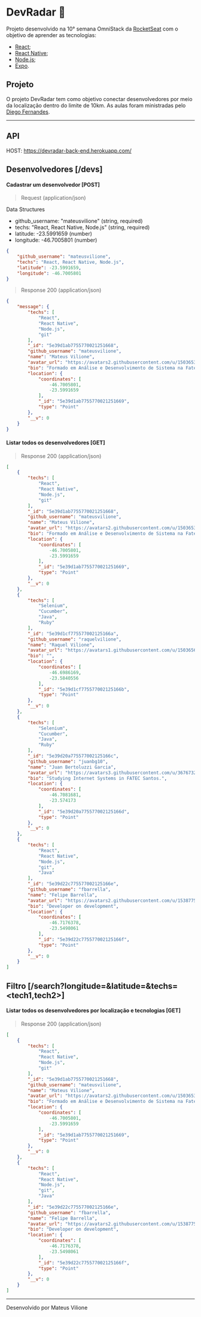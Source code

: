 # DevRadar :rocket:

Projeto desenvolvido na 10° semana OmniStack da [RocketSeat](https://rocketseat.com.br/) com o objetivo de aprender as tecnologias:

- [React](https://reactjs.org);
- [React Native](https://facebook.github.io/react-native/);
- [Node.js](https://nodejs.org/en/);
- [Expo](https://expo.io/).

## Projeto

O projeto DevRadar tem como objetivo conectar desenvolvedores por meio da localização dentro do limite de 10km. As aulas foram ministradas pelo [Diego Fernandes](https://github.com/diego3g).

---

## API

HOST: https://devradar-back-end.herokuapp.com/

## Desenvolvedores [/devs]

#### Cadastrar um desenvolvedor [POST]

> Request (application/json)

Data Structures
- github_username: "mateusvilione" (string, required)
- techs: "React, React Native, Node.js" (string, required)
- latitude: -23.5991659 (number)
- longitude: -46.7005801 (number)

```JSON
{
	"github_username": "mateusvilione",
	"techs": "React, React Native, Node.js",
	"latitude": -23.5991659,
	"longitude": -46.7005801
}
```

> Response 200 (application/json)

```JSON
{
    "message": {
        "techs": [
            "React",
            "React Native",
            "Node.js",
            "git"
        ],
        "_id": "5e39d1ab7755770021251668",
        "github_username": "mateusvilione",
        "name": "Mateus Vilione",
        "avatar_url": "https://avatars2.githubusercontent.com/u/15036533?v=4",
        "bio": "Formado em Análise e Desenvolvimento de Sistema na Fatec Rubens Lara",
        "location": {
            "coordinates": [
                -46.7005801,
                -23.5991659
            ],
            "_id": "5e39d1ab7755770021251669",
            "type": "Point"
        },
        "__v": 0
    }
}
```

#### Listar todos os desenvolvedores [GET]

> Response 200 (application/json)

```JSON
[
    {
        "techs": [
            "React",
            "React Native",
            "Node.js",
            "git"
        ],
        "_id": "5e39d1ab7755770021251668",
        "github_username": "mateusvilione",
        "name": "Mateus Vilione",
        "avatar_url": "https://avatars2.githubusercontent.com/u/15036533?v=4",
        "bio": "Formado em Análise e Desenvolvimento de Sistema na Fatec Rubens Lara",
        "location": {
            "coordinates": [
                -46.7005801,
                -23.5991659
            ],
            "_id": "5e39d1ab7755770021251669",
            "type": "Point"
        },
        "__v": 0
    },
    {
        "techs": [
            "Selenium",
            "Cucumber",
            "Java",
            "Ruby"
        ],
        "_id": "5e39d1cf775577002125166a",
        "github_username": "raquelvilione",
        "name": "Raquel Vilione",
        "avatar_url": "https://avatars1.githubusercontent.com/u/15036567?v=4",
        "bio": "‎",
        "location": {
            "coordinates": [
                -46.6986169,
                -23.5840556
            ],
            "_id": "5e39d1cf775577002125166b",
            "type": "Point"
        },
        "__v": 0
    },
    {
        "techs": [
            "Selenium",
            "Cucumber",
            "Java",
            "Ruby"
        ],
        "_id": "5e39d20a775577002125166c",
        "github_username": "juanbg10",
        "name": "Juan Bertoluzzi Garcia",
        "avatar_url": "https://avatars3.githubusercontent.com/u/36767325?v=4",
        "bio": "Studying Internet Systems in FATEC Santos.",
        "location": {
            "coordinates": [
                -46.7081681,
                -23.574173
            ],
            "_id": "5e39d20a775577002125166d",
            "type": "Point"
        },
        "__v": 0
    },
    {
        "techs": [
            "React",
            "React Native",
            "Node.js",
            "git",
            "Java"
        ],
        "_id": "5e39d22c775577002125166e",
        "github_username": "fbarrella",
        "name": "Felipe Barrella",
        "avatar_url": "https://avatars2.githubusercontent.com/u/15387751?v=4",
        "bio": "Developer on development",
        "location": {
            "coordinates": [
                -46.7176378,
                -23.5498061
            ],
            "_id": "5e39d22c775577002125166f",
            "type": "Point"
        },
        "__v": 0
    }
]
```

## Filtro [/search?longitude=<VALUE>&latitude=<VALUE>&techs=<tech1,tech2>]

#### Listar todos os desenvolvedores por localização e tecnologias [GET]

> Response 200 (application/json)

```JSON
[
    {
        "techs": [
            "React",
            "React Native",
            "Node.js",
            "git"
        ],
        "_id": "5e39d1ab7755770021251668",
        "github_username": "mateusvilione",
        "name": "Mateus Vilione",
        "avatar_url": "https://avatars2.githubusercontent.com/u/15036533?v=4",
        "bio": "Formado em Análise e Desenvolvimento de Sistema na Fatec Rubens Lara",
        "location": {
            "coordinates": [
                -46.7005801,
                -23.5991659
            ],
            "_id": "5e39d1ab7755770021251669",
            "type": "Point"
        },
        "__v": 0
    },
    {
        "techs": [
            "React",
            "React Native",
            "Node.js",
            "git",
            "Java"
        ],
        "_id": "5e39d22c775577002125166e",
        "github_username": "fbarrella",
        "name": "Felipe Barrella",
        "avatar_url": "https://avatars2.githubusercontent.com/u/15387751?v=4",
        "bio": "Developer on development",
        "location": {
            "coordinates": [
                -46.7176378,
                -23.5498061
            ],
            "_id": "5e39d22c775577002125166f",
            "type": "Point"
        },
        "__v": 0
    }
]
```

---
Desenvolvido por Mateus Vilione
